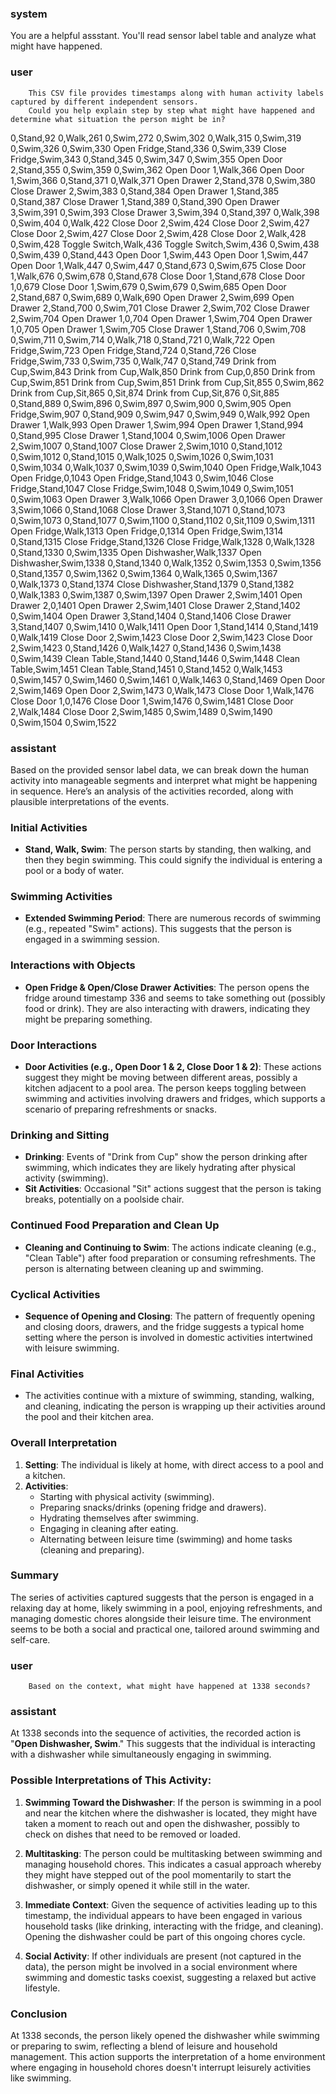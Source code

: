 ### system
You are a helpful assstant. You'll read sensor label table and analyze what might have happened.
### user

        This CSV file provides timestamps along with human activity labels captured by different independent sensors.
        Could you help explain step by step what might have happened and determine what situation the person might be in?
    
0,Stand,92
0,Walk,261
0,Swim,272
0,Swim,302
0,Walk,315
0,Swim,319
0,Swim,326
0,Swim,330
Open Fridge,Stand,336
0,Swim,339
Close Fridge,Swim,343
0,Stand,345
0,Swim,347
0,Swim,355
Open Door 2,Stand,355
0,Swim,359
0,Swim,362
Open Door 1,Walk,366
Open Door 1,Swim,366
0,Stand,371
0,Walk,371
Open Drawer 2,Stand,378
0,Swim,380
Close Drawer 2,Swim,383
0,Stand,384
Open Drawer 1,Stand,385
0,Stand,387
Close Drawer 1,Stand,389
0,Stand,390
Open Drawer 3,Swim,391
0,Swim,393
Close Drawer 3,Swim,394
0,Stand,397
0,Walk,398
0,Swim,404
0,Walk,422
Close Door 2,Swim,424
Close Door 2,Swim,427
Close Door 2,Swim,427
Close Door 2,Swim,428
Close Door 2,Walk,428
0,Swim,428
Toggle Switch,Walk,436
Toggle Switch,Swim,436
0,Swim,438
0,Swim,439
0,Stand,443
Open Door 1,Swim,443
Open Door 1,Swim,447
Open Door 1,Walk,447
0,Swim,447
0,Stand,673
0,Swim,675
Close Door 1,Walk,676
0,Swim,678
0,Stand,678
Close Door 1,Stand,678
Close Door 1,0,679
Close Door 1,Swim,679
0,Swim,679
0,Swim,685
Open Door 2,Stand,687
0,Swim,689
0,Walk,690
Open Drawer 2,Swim,699
Open Drawer 2,Stand,700
0,Swim,701
Close Drawer 2,Swim,702
Close Drawer 2,Swim,704
Open Drawer 1,0,704
Open Drawer 1,Swim,704
Open Drawer 1,0,705
Open Drawer 1,Swim,705
Close Drawer 1,Stand,706
0,Swim,708
0,Swim,711
0,Swim,714
0,Walk,718
0,Stand,721
0,Walk,722
Open Fridge,Swim,723
Open Fridge,Stand,724
0,Stand,726
Close Fridge,Swim,733
0,Swim,735
0,Walk,747
0,Stand,749
Drink from Cup,Swim,843
Drink from Cup,Walk,850
Drink from Cup,0,850
Drink from Cup,Swim,851
Drink from Cup,Swim,851
Drink from Cup,Sit,855
0,Swim,862
Drink from Cup,Sit,865
0,Sit,874
Drink from Cup,Sit,876
0,Sit,885
0,Stand,889
0,Swim,896
0,Swim,897
0,Swim,900
0,Swim,905
Open Fridge,Swim,907
0,Stand,909
0,Swim,947
0,Swim,949
0,Walk,992
Open Drawer 1,Walk,993
Open Drawer 1,Swim,994
Open Drawer 1,Stand,994
0,Stand,995
Close Drawer 1,Stand,1004
0,Swim,1006
Open Drawer 2,Swim,1007
0,Stand,1007
Close Drawer 2,Swim,1010
0,Stand,1012
0,Swim,1012
0,Stand,1015
0,Walk,1025
0,Swim,1026
0,Swim,1031
0,Swim,1034
0,Walk,1037
0,Swim,1039
0,Swim,1040
Open Fridge,Walk,1043
Open Fridge,0,1043
Open Fridge,Stand,1043
0,Swim,1046
Close Fridge,Stand,1047
Close Fridge,Swim,1048
0,Swim,1049
0,Swim,1051
0,Swim,1063
Open Drawer 3,Walk,1066
Open Drawer 3,0,1066
Open Drawer 3,Swim,1066
0,Stand,1068
Close Drawer 3,Stand,1071
0,Stand,1073
0,Swim,1073
0,Stand,1077
0,Swim,1100
0,Stand,1102
0,Sit,1109
0,Swim,1311
Open Fridge,Walk,1313
Open Fridge,0,1314
Open Fridge,Swim,1314
0,Stand,1315
Close Fridge,Stand,1326
Close Fridge,Walk,1328
0,Walk,1328
0,Stand,1330
0,Swim,1335
Open Dishwasher,Walk,1337
Open Dishwasher,Swim,1338
0,Stand,1340
0,Walk,1352
0,Swim,1353
0,Swim,1356
0,Stand,1357
0,Swim,1362
0,Swim,1364
0,Walk,1365
0,Swim,1367
0,Walk,1373
0,Stand,1374
Close Dishwasher,Stand,1379
0,Stand,1382
0,Walk,1383
0,Swim,1387
0,Swim,1397
Open Drawer 2,Swim,1401
Open Drawer 2,0,1401
Open Drawer 2,Swim,1401
Close Drawer 2,Stand,1402
0,Swim,1404
Open Drawer 3,Stand,1404
0,Stand,1406
Close Drawer 3,Stand,1407
0,Swim,1410
0,Walk,1411
Open Door 1,Stand,1414
0,Stand,1419
0,Walk,1419
Close Door 2,Swim,1423
Close Door 2,Swim,1423
Close Door 2,Swim,1423
0,Stand,1426
0,Walk,1427
0,Stand,1436
0,Swim,1438
0,Swim,1439
Clean Table,Stand,1440
0,Stand,1446
0,Swim,1448
Clean Table,Swim,1451
Clean Table,Stand,1451
0,Stand,1452
0,Walk,1453
0,Swim,1457
0,Swim,1460
0,Swim,1461
0,Walk,1463
0,Stand,1469
Open Door 2,Swim,1469
Open Door 2,Swim,1473
0,Walk,1473
Close Door 1,Walk,1476
Close Door 1,0,1476
Close Door 1,Swim,1476
0,Swim,1481
Close Door 2,Walk,1484
Close Door 2,Swim,1485
0,Swim,1489
0,Swim,1490
0,Swim,1504
0,Swim,1522

### assistant
Based on the provided sensor label data, we can break down the human activity into manageable segments and interpret what might be happening in sequence. Here’s an analysis of the activities recorded, along with plausible interpretations of the events.

### Initial Activities
- **Stand, Walk, Swim**: The person starts by standing, then walking, and then they begin swimming. This could signify the individual is entering a pool or a body of water.

### Swimming Activities
- **Extended Swimming Period**: There are numerous records of swimming (e.g., repeated "Swim" actions). This suggests that the person is engaged in a swimming session. 

### Interactions with Objects
- **Open Fridge & Open/Close Drawer Activities**: The person opens the fridge around timestamp 336 and seems to take something out (possibly food or drink). They are also interacting with drawers, indicating they might be preparing something.

### Door Interactions
- **Door Activities (e.g., Open Door 1 & 2, Close Door 1 & 2)**: These actions suggest they might be moving between different areas, possibly a kitchen adjacent to a pool area. The person keeps toggling between swimming and activities involving drawers and fridges, which supports a scenario of preparing refreshments or snacks.

### Drinking and Sitting
- **Drinking**: Events of "Drink from Cup" show the person drinking after swimming, which indicates they are likely hydrating after physical activity (swimming).
- **Sit Activities**: Occasional "Sit" actions suggest that the person is taking breaks, potentially on a poolside chair.

### Continued Food Preparation and Clean Up
- **Cleaning and Continuing to Swim**: The actions indicate cleaning (e.g., "Clean Table") after food preparation or consuming refreshments. The person is alternating between cleaning up and swimming.
  
### Cyclical Activities
- **Sequence of Opening and Closing**: The pattern of frequently opening and closing doors, drawers, and the fridge suggests a typical home setting where the person is involved in domestic activities intertwined with leisure swimming.

### Final Activities 
- The activities continue with a mixture of swimming, standing, walking, and cleaning, indicating the person is wrapping up their activities around the pool and their kitchen area.

### Overall Interpretation
1. **Setting**: The individual is likely at home, with direct access to a pool and a kitchen.
2. **Activities**:
   - Starting with physical activity (swimming).
   - Preparing snacks/drinks (opening fridge and drawers).
   - Hydrating themselves after swimming.
   - Engaging in cleaning after eating.
   - Alternating between leisure time (swimming) and home tasks (cleaning and preparing).
  
### Summary
The series of activities captured suggests that the person is engaged in a relaxing day at home, likely swimming in a pool, enjoying refreshments, and managing domestic chores alongside their leisure time. The environment seems to be both a social and practical one, tailored around swimming and self-care.
### user

        Based on the context, what might have happened at 1338 seconds?
    
### assistant
At 1338 seconds into the sequence of activities, the recorded action is "**Open Dishwasher, Swim**." This suggests that the individual is interacting with a dishwasher while simultaneously engaging in swimming.

### Possible Interpretations of This Activity:
1. **Swimming Toward the Dishwasher**: If the person is swimming in a pool and near the kitchen where the dishwasher is located, they might have taken a moment to reach out and open the dishwasher, possibly to check on dishes that need to be removed or loaded.

2. **Multitasking**: The person could be multitasking between swimming and managing household chores. This indicates a casual approach whereby they might have stepped out of the pool momentarily to start the dishwasher, or simply opened it while still in the water.

3. **Immediate Context**: Given the sequence of activities leading up to this timestamp, the individual appears to have been engaged in various household tasks (like drinking, interacting with the fridge, and cleaning). Opening the dishwasher could be part of this ongoing chores cycle.

4. **Social Activity**: If other individuals are present (not captured in the data), the person might be involved in a social environment where swimming and domestic tasks coexist, suggesting a relaxed but active lifestyle.

### Conclusion
At 1338 seconds, the person likely opened the dishwasher while swimming or preparing to swim, reflecting a blend of leisure and household management. This action supports the interpretation of a home environment where engaging in household chores doesn't interrupt leisurely activities like swimming.
